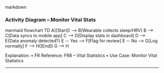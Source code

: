 markdown
### Activity Diagram – Monitor Vital Stats

mermaid
flowchart TD
    A([Start]) --> B[Wearable collects sleep/HRV]
    B --> C[Data syncs to mobile app]
    C --> D[Display stats in dashboard]
    D --> E{Data anomaly detected?}
    E -- Yes --> F[Flag for review]
    E -- No --> G[Log normally]
    F --> H([End])
    G --> H

Explanation:
	•	FR Reference: FR8 – Vital Statistics
	•	Use Case: Monitor Vital Statistics

---

